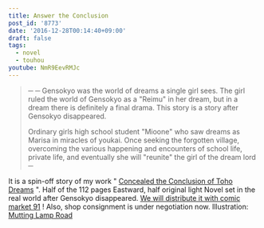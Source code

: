 ```yaml
---
title: Answer the Conclusion
post_id: '8773'
date: '2016-12-28T00:14:40+09:00'
draft: false
tags:
  - novel
  - touhou
youtube: NmR9EevRMJc
---
```


> ─ ─ Gensokyo was the world of dreams a single girl sees. The girl ruled the world of Gensokyo as a "Reimu" in her dream, but in a dream there is definitely a final drama. This story is a story after Gensokyo disappeared.
> 
> Ordinary girls high school student "Mioone" who saw dreams as Marisa in miracles of youkai. Once seeking the forgotten village, overcoming the various happening and encounters of school life, private life, and eventually she will "reunite" the girl of the dream lord ─

It is a spin-off story of my work " [Concealed the Conclusion of Toho Dreams](https://danmaq.com/!/thC/) ". Half of the 112 pages Eastward, half original light Novel set in the real world after Gensokyo disappeared. [We will distribute it with comic market 91](https://danmaq.com/c91) ! Also, shop consignment is under negotiation now. Illustration: [Mutting Lamp Road](http://pixiv.me/mutsuki_nozomi)
